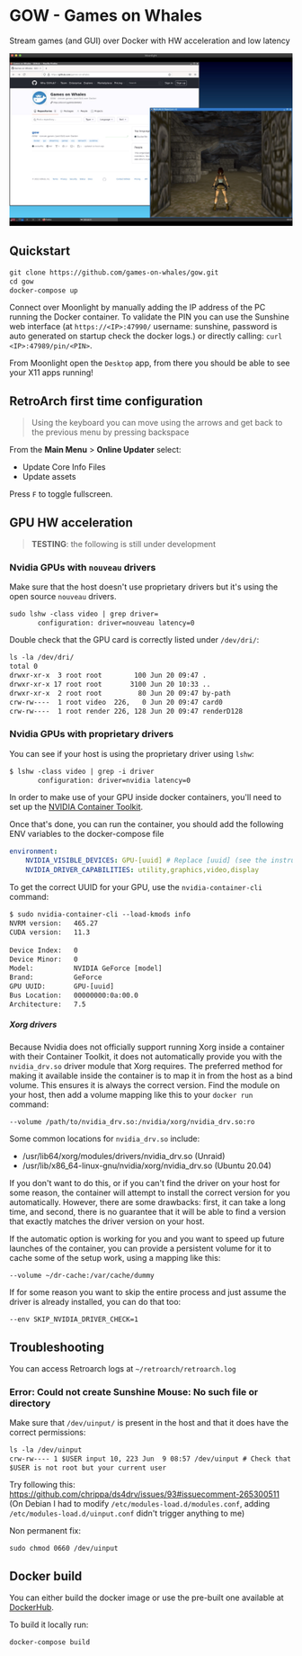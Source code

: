 # GOW - Games on Whales

Stream games (and GUI) over Docker with HW acceleration and low latency

![Screenshot of GOW running](screen/GOW-running.jpg)

## Quickstart

```console
git clone https://github.com/games-on-whales/gow.git
cd gow
docker-compose up
```

Connect over Moonlight by manually adding the IP address of the PC running the Docker container. To validate the PIN you can use the Sunshine web interface (at `https://<IP>:47990/` username: sunshine, password is auto generated on startup check the docker logs.) or directly calling: `curl <IP>:47989/pin/<PIN>`.

From Moonlight open the `Desktop` app, from there you should be able to see your X11 apps running!


## RetroArch first time configuration

> Using the keyboard you can move using the arrows and get back to the previous menu by pressing backspace

From the **Main Menu** > **Online Updater** select:
- Update Core Info Files
- Update assets

Press `F` to toggle fullscreen.


## GPU HW acceleration

> **TESTING**: the following is still under development

### Nvidia GPUs with `nouveau` drivers

Make sure that the host doesn't use proprietary drivers but it's using the open source `nouveau` drivers.
```
sudo lshw -class video | grep driver=
       configuration: driver=nouveau latency=0
```

Double check that the GPU card is correctly listed under `/dev/dri/`:
```
ls -la /dev/dri/
total 0
drwxr-xr-x  3 root root        100 Jun 20 09:47 .
drwxr-xr-x 17 root root       3100 Jun 20 10:33 ..
drwxr-xr-x  2 root root         80 Jun 20 09:47 by-path
crw-rw----  1 root video  226,   0 Jun 20 09:47 card0
crw-rw----  1 root render 226, 128 Jun 20 09:47 renderD128
```

### Nvidia GPUs with proprietary drivers

You can see if your host is using the proprietary driver using `lshw`:
```console
$ lshw -class video | grep -i driver
       configuration: driver=nvidia latency=0
```

In order to make use of your GPU inside docker containers, you'll need to set up the [NVIDIA Container Toolkit](https://github.com/NVIDIA/nvidia-docker).

Once that's done, you can run the container, you should add the following ENV variables to the docker-compose file

```yaml
environment: 
    NVIDIA_VISIBLE_DEVICES: GPU-[uuid] # Replace [uuid] (see the instructions)
    NVIDIA_DRIVER_CAPABILITIES: utility,graphics,video,display
```

To get the correct UUID for your GPU, use the `nvidia-container-cli` command:
```console
$ sudo nvidia-container-cli --load-kmods info
NVRM version:   465.27
CUDA version:   11.3

Device Index:   0
Device Minor:   0
Model:          NVIDIA GeForce [model]
Brand:          GeForce
GPU UUID:       GPU-[uuid]
Bus Location:   00000000:0a:00.0
Architecture:   7.5
```

##### Xorg drivers

Because Nvidia does not officially support running Xorg inside a container with their Container Toolkit, it does not automatically provide you with the `nvidia_drv.so` driver module that Xorg requires.  The preferred method for making it available inside the container is to map it in from the host as a bind volume.  This ensures it is always the correct version. Find the module on your host, then add a volume mapping like this to your `docker run` command:
```console
--volume /path/to/nvidia_drv.so:/nvidia/xorg/nvidia_drv.so:ro
```

Some common locations for `nvidia_drv.so` include:
 * /usr/lib64/xorg/modules/drivers/nvidia_drv.so (Unraid)
 * /usr/lib/x86_64-linux-gnu/nvidia/xorg/nvidia_drv.so (Ubuntu 20.04)

If you don't want to do this, or if you can't find the driver on your host for some reason, the container will attempt to install the correct version for you automatically.  However, there are some drawbacks: first, it can take a long time, and second, there is no guarantee that it will be able to find a version that exactly matches the driver version on your host.

If the automatic option is working for you and you want to speed up future launches of the container, you can provide a persistent volume for it to cache some of the setup work, using a mapping like this:
```console
--volume ~/dr-cache:/var/cache/dummy
```

If for some reason you want to skip the entire process and just assume the driver is already installed, you can do that too:
```console
--env SKIP_NVIDIA_DRIVER_CHECK=1
```

## Troubleshooting

You can access Retroarch logs at `~/retroarch/retroarch.log`

### Error: Could not create Sunshine Mouse: No such file or directory

Make sure that `/dev/uinput/` is present in the host and that it does have the correct permissions:

```console
ls -la /dev/uinput
crw-rw---- 1 $USER input 10, 223 Jun  9 08:57 /dev/uinput # Check that $USER is not root but your current user
```

Try following this: https://github.com/chrippa/ds4drv/issues/93#issuecomment-265300511
(On Debian I had to modify `/etc/modules-load.d/modules.conf`, adding `/etc/modules-load.d/uinput.conf` didn't trigger anything to me)

Non permanent fix:
```console
sudo chmod 0660 /dev/uinput
```

## Docker build

You can either build the docker image or use the pre-built one available at [DockerHub](https://hub.docker.com/u/gameonwhales).

To build it locally run:

```console
docker-compose build
```

